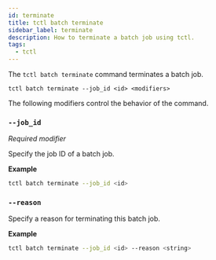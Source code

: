 ```yaml
---
id: terminate
title: tctl batch terminate
sidebar_label: terminate
description: How to terminate a batch job using tctl.
tags:
  - tctl
---
```


The `tctl batch terminate` command terminates a batch job.

`tctl batch terminate --job_id <id> <modifiers>`

The following modifiers control the behavior of the command.

### `--job_id`

_Required modifier_

Specify the job ID of a batch job.

**Example**

```bash
tctl batch terminate --job_id <id>
```

### `--reason`

Specify a reason for terminating this batch job.

**Example**

```bash
tctl batch terminate --job_id <id> --reason <string>
```
